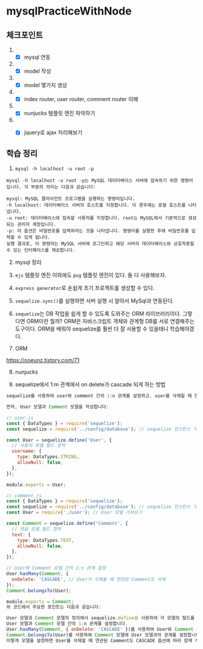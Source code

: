 # mysqlPracticeWithNode

## 체크포인트
1. - [x] mysql 연동
2. - [x] model 작성
3. - [x] model 몇가지 생성
4. - [x] index router, user router, comment router 이해
5. - [x] nunjucks 템플릿 엔진 파악하기
6. - [x] jquery로 ajax 처리해보기




## 학습 정리

1. `mysql -h localhost -u root -p`
```
mysql -h localhost -u root -p는 MySQL 데이터베이스 서버에 접속하기 위한 명령어입니다. 각 부분의 의미는 다음과 같습니다:

mysql: MySQL 클라이언트 프로그램을 실행하는 명령어입니다.
-h localhost: 데이터베이스 서버의 호스트를 지정합니다. 이 경우에는 로컬 호스트를 나타냅니다.
-u root: 데이터베이스에 접속할 사용자를 지정합니다. root는 MySQL에서 기본적으로 생성되는 관리자 계정입니다.
-p: 이 옵션은 비밀번호를 입력하라는 것을 나타냅니다. 명령어를 실행한 후에 비밀번호를 입력할 수 있게 됩니다.
실행 결과로, 이 명령어는 MySQL 서버에 로그인하고 해당 서버의 데이터베이스와 상호작용할 수 있는 인터페이스를 제공합니다.
```

2. mysql 정리

3. `ejs` 템플릿 엔진 이외에도 `pug` 템플릿 엔진이 있다. 둘 다 사용해보자.

4. `express generator`로 손쉽게 초기 프로젝트를 생성할 수 있다.

5. `sequelize.sync()`를 실행하면 서버 실행 시 알아서 MySql과 연동된다.

6. `sequelize`는 DB 작업을 쉽게 할 수 있도록 도와주는 ORM 라이브러리이다. 그렇다면 ORM이란 뭘까? ORM은 자바스크립트 객체와 관계형 DB를 서로 연결해주는 도구이다. ORM을 배워야 sequelize를 훨씬 더 잘 사용할 수 있을태니 학습해야겠다.

7. ORM

https://ooeunz.tistory.com/71

8. nunjucks

9. sequelize에서 1:m 관계에서 on delete가 cascade 되게 하는 방법

```jsx
sequelize를 사용하여 user와 comment 간의 1:n 관계를 설정하고, user를 삭제할 때 연관된 comment도 함께 삭제되도록 하려면 다음과 같이 모델을 작성할 수 있습니다. 아래 코드는 가상의 모델 이름과 필드 이름을 사용한 예시이므로, 실제 프로젝트에서는 적절한 모델 및 필드 이름을 사용하시기 바랍니다.

먼저, User 모델과 Comment 모델을 작성합니다:

// user.js
const { DataTypes } = require('sequelize');
const sequelize = require('../config/database'); // sequelize 인스턴스 가져오기

const User = sequelize.define('User', {
  // 사용자 모델 필드 정의
  username: {
    type: DataTypes.STRING,
    allowNull: false,
  },
});

module.exports = User;

// comment.js
const { DataTypes } = require('sequelize');
const sequelize = require('../config/database'); // sequelize 인스턴스 가져오기
const User = require('./user'); // User 모델 가져오기

const Comment = sequelize.define('Comment', {
  // 댓글 모델 필드 정의
  text: {
    type: DataTypes.TEXT,
    allowNull: false,
  },
});

// User와 Comment 모델 간의 1:n 관계 설정
User.hasMany(Comment, {
  onDelete: 'CASCADE', // User가 삭제될 때 연관된 Comment도 삭제
});
Comment.belongsTo(User);

module.exports = Comment;
위 코드에서 주요한 포인트는 다음과 같습니다:

User 모델과 Comment 모델의 정의에서 sequelize.define을 사용하여 각 모델의 필드를 정의합니다.
User 모델과 Comment 모델 간의 1:n 관계를 설정합니다.
User.hasMany(Comment, { onDelete: 'CASCADE' })를 사용하여 User와 Comment 간의 관계를 설정합니다. onDelete: 'CASCADE' 옵션은 User가 삭제될 때 연관된 Comment도 함께 삭제되도록 설정합니다.
Comment.belongsTo(User)를 사용하여 Comment 모델에 User 모델과의 관계를 설정합니다.
이렇게 모델을 설정하면 User를 삭제할 때 연관된 Comment도 CASCADE 옵션에 따라 함께 삭제됩니다.
```